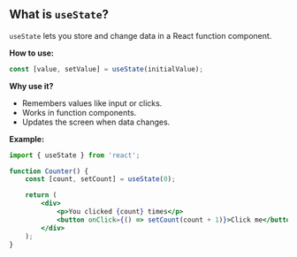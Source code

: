 ## What is `useState`?

`useState` lets you store and change data in a React function component.

**How to use:**
```jsx
const [value, setValue] = useState(initialValue);
```

**Why use it?**
- Remembers values like input or clicks.
- Works in function components.
- Updates the screen when data changes.

**Example:**
```jsx
import { useState } from 'react';

function Counter() {
    const [count, setCount] = useState(0);

    return (
        <div>
            <p>You clicked {count} times</p>
            <button onClick={() => setCount(count + 1)}>Click me</button>
        </div>
    );
}
```
